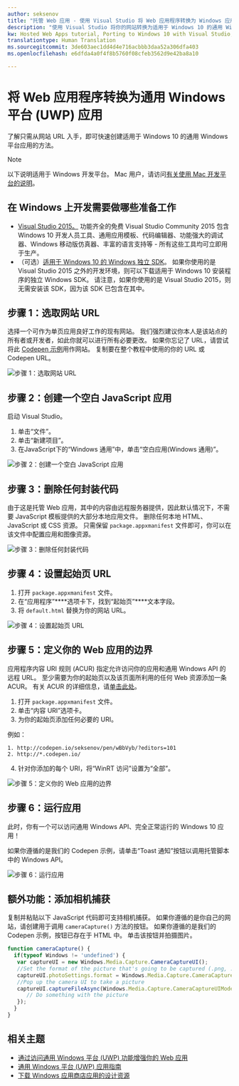 ```yaml
---
author: seksenov
title: "托管 Web 应用 - 使用 Visual Studio 将 Web 应用程序转换为 Windows 应用"
description: "使用 Visual Studio 将你的网站转换为适用于 Windows 10 的通用 Windows 平台 (UWP) 应用。"
kw: Hosted Web Apps tutorial, Porting to Windows 10 with Visual Studio, How to convert website to Windows, How to add website to Windows Store, Packaging web application for Microsoft Store, Test Windows 10 native features and runtime APIs with CodePen, How to use Windows Cortana Live Tiles Built-in Camera on my Website with remote JavaScript
translationtype: Human Translation
ms.sourcegitcommit: 3de603aec1dd4d4e716acbbb3daa52a306dfa403
ms.openlocfilehash: e6dfda4a0f4f8b5760f08cfeb3562d9e42ba8a10

---
```


# 将 Web 应用程序转换为通用 Windows 平台 (UWP) 应用

了解只需从网站 URL 入手，即可快速创建适用于 Windows 10 的通用 Windows 平台应用的方法。 

> [!NOTE]
> 以下说明适用于 Windows 开发平台。 Mac 用户，请访问[有关使用 Mac 开发平台的说明](/hwa-create-mac.md)。

## 在 Windows 上开发需要做哪些准备工作

- [Visual Studio 2015。](https://www.visualstudio.com/) 功能齐全的免费 Visual Studio Community 2015 包含 Windows 10 开发人员工具、通用应用模板、代码编辑器、功能强大的调试器、Windows 移动版仿真器、丰富的语言支持等 - 所有这些工具均可立即用于生产。
- （可选）[适用于 Windows 10 的 Windows 独立 SDK](https://dev.windows.com/downloads/windows-10-sdk)。 如果你使用的是 Visual Studio 2015 之外的开发环境，则可以下载适用于 Windows 10 安装程序的独立 Windows SDK。 请注意，如果你使用的是 Visual Studio 2015，则无需安装该 SDK，因为该 SDK 已包含在其中。

## 步骤 1：选取网站 URL
选择一个可作为单页应用良好工作的现有网站。 我们强烈建议你本人是该站点的所有者或开发者，如此你就可以进行所有必要更改。 如果你忘记了 URL，请尝试将此 [Codepen 示例](http://codepen.io/seksenov/pen/wBbVyb/?editors=101)用作网站。 复制要在整个教程中使用的你的 URL 或 Codepen URL。 

![步骤 1：选取网站 URL](images/hwa-to-uwp/windows_step1.png)

## 步骤 2：创建一个空白 JavaScript 应用

启动 Visual Studio。
1. 单击“文件”。
2. 单击“新建项目”。
3. 在JavaScript下的“Windows 通用”中，单击“空白应用\(Windows 通用\)”。

![步骤 2：创建一个空白 JavaScript 应用](images/hwa-to-uwp/windows_step2.png)

## 步骤 3：删除任何封装代码

由于这是托管 Web 应用，其中的内容由远程服务器提供，因此默认情况下，不需要 JavaScript 模板提供的大部分本地应用文件。 删除任何本地 HTML、JavaScript 或 CSS 资源。 只需保留 `package.appxmanifest` 文件即可，你可以在该文件中配置应用和图像资源。

![步骤 3：删除任何封装代码](images/hwa-to-uwp/windows_step3.png)

## 步骤 4：设置起始页 URL

1. 打开 `package.appxmanifest` 文件。
2. 在“应用程序”****选项卡下，找到“起始页”****文本字段。
3. 将 `default.html` 替换为你的网站 URL。

![步骤 4：设置起始页 URL](images/hwa-to-uwp/windows_step4.png)

## 步骤 5：定义你的 Web 应用的边界

应用程序内容 URI 规则 (ACUR) 指定允许访问你的应用和通用 Windows API 的远程 URL。 至少需要为你的起始页以及该页面所利用的任何 Web 资源添加一条 ACUR。 有关 ACUR 的详细信息，请[单击此处](./hwa-access-features.md#keep-your-app-secure-setting-application-content-uri-rules-acurs)。
1. 打开 `package.appxmanifest` 文件。
2. 单击“内容 URI”选项卡。
3. 为你的起始页添加任何必要的 URI。

例如：
```
1. http://codepen.io/seksenov/pen/wBbVyb/?editors=101
2. http://*.codepen.io/
```
4. 针对你添加的每个 URI，将“WinRT 访问”设置为“全部”。

![步骤 5：定义你的 Web 应用的边界](images/hwa-to-uwp/windows_step5.png)

## 步骤 6：运行应用

此时，你有一个可以访问通用 Windows API、完全正常运行的 Windows 10 应用！

如果你遵循的是我们的 Codepen 示例，请单击“Toast 通知”按钮以调用托管脚本中的 Windows API。

![步骤 6：运行应用](images/hwa-to-uwp/windows_step6.png)

## 额外功能：添加相机捕获

复制并粘贴以下 JavaScript 代码即可支持相机捕获。 如果你遵循的是你自己的网站，请创建用于调用 `cameraCapture()` 方法的按钮。 如果你遵循的是我们的 Codepen 示例，按钮已存在于 HTML 中。 单击该按钮并拍摄图片。

```JavaScript
function cameraCapture() {
  if(typeof Windows != 'undefined') {
   var captureUI = new Windows.Media.Capture.CameraCaptureUI();
   //Set the format of the picture that's going to be captured (.png, .jpg, ...)
   captureUI.photoSettings.format = Windows.Media.Capture.CameraCaptureUIPhotoFormat.png;
   //Pop up the camera UI to take a picture
   captureUI.captureFileAsync(Windows.Media.Capture.CameraCaptureUIMode.photo).then(function (capturedItem) {
      // Do something with the picture
   });
  }
}
```

## 相关主题

- [通过访问通用 Windows 平台 (UWP) 功能增强你的 Web 应用](hwa-access-features.md)
- [通用 Windows 平台 (UWP) 应用指南](http://go.microsoft.com/fwlink/p/?LinkID=397871)
- [下载 Windows 应用商店应用的设计资源](https://msdn.microsoft.com/library/windows/apps/xaml/bg125377.aspx)



<!--HONumber=Aug16_HO3-->


